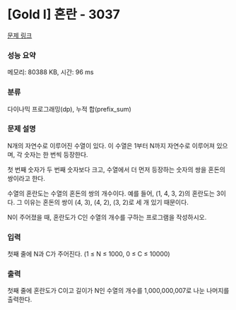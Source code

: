 # [Gold I] 혼란 - 3037 

[문제 링크](https://www.acmicpc.net/problem/3037) 

### 성능 요약

메모리: 80388 KB, 시간: 96 ms

### 분류

다이나믹 프로그래밍(dp), 누적 합(prefix_sum)

### 문제 설명

<p>N개의 자연수로 이루어진 수열이 있다. 이 수열은 1부터 N까지 자연수로 이루어져 있으며, 각 숫자는 한 번씩 등장한다.</p>

<p>첫 번째 숫자가 두 번째 숫자보다 크고, 수열에서 더 먼저 등장하는 숫자의 쌍을 혼돈의 쌍이라고 한다.</p>

<p>수열의 혼란도는 수열의 혼돈의 쌍의 개수이다. 예를 들어, (1, 4, 3, 2)의 혼란도는 3이다. 그 이유는 혼돈의 쌍이 (4, 3), (4, 2), (3, 2)로 세 개 있기 때문이다.</p>

<p>N이 주어졌을 때, 혼란도가 C인 수열의 개수를 구하는 프로그램을 작성하시오.</p>

### 입력 

 <p>첫째 줄에 N과 C가 주어진다. (1 ≤ N ≤ 1000, 0 ≤ C ≤ 10000)</p>

### 출력 

 <p>첫째 줄에 혼란도가 C이고 길이가 N인 수열의 개수를 1,000,000,007로 나눈 나머지를 출력한다.</p>

